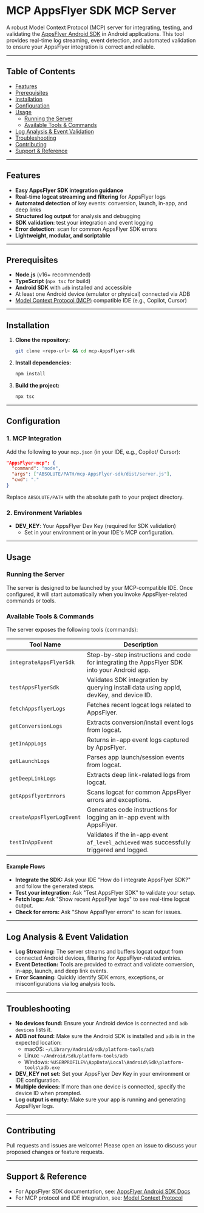 # MCP AppsFlyer SDK MCP Server

A robust Model Context Protocol (MCP) server for integrating, testing, and validating the [AppsFlyer Android SDK](https://dev.appsflyer.com/hc/docs/android-sdk) in Android applications. This tool provides real-time log streaming, event detection, and automated validation to ensure your AppsFlyer integration is correct and reliable.

---

## Table of Contents
- [Features](#features)
- [Prerequisites](#prerequisites)
- [Installation](#installation)
- [Configuration](#configuration)
- [Usage](#usage)
  - [Running the Server](#running-the-server)
  - [Available Tools & Commands](#available-tools--commands)
- [Log Analysis & Event Validation](#log-analysis--event-validation)
- [Troubleshooting](#troubleshooting)
- [Contributing](#contributing)
- [Support & Reference](#support--reference)

---

## Features
- **Easy AppsFlyer SDK integration guidance**
- **Real-time logcat streaming and filtering** for AppsFlyer logs
- **Automated detection** of key events: conversion, launch, in-app, and deep links
- **Structured log output** for analysis and debugging
- **SDK validation**: test your integration and event logging
- **Error detection**: scan for common AppsFlyer SDK errors
- **Lightweight, modular, and scriptable**

---

## Prerequisites
- **Node.js** (v16+ recommended)
- **TypeScript** (`npx tsc` for build)
- **Android SDK** with `adb` installed and accessible
- At least one Android device (emulator or physical) connected via ADB
- [Model Context Protocol (MCP)](https://github.com/modelcontextprotocol) compatible IDE (e.g., Copilot, Cursor)

---

## Installation
1. **Clone the repository:**
   ```sh
   git clone <repo-url> && cd mcp-AppsFlyer-sdk
   ```
2. **Install dependencies:**
   ```sh
   npm install
   ```
3. **Build the project:**
   ```sh
   npx tsc
   ```

---

## Configuration

### 1. MCP Integration
Add the following to your `mcp.json` (in your IDE, e.g., Copilot/ Cursor):
```json
"AppsFlyer-mcp": {
  "command": "node",
  "args": ["ABSOLUTE/PATH/mcp-AppsFlyer-sdk/dist/server.js"],
  "cwd": "."
}
```
Replace `ABSOLUTE/PATH` with the absolute path to your project directory.

### 2. Environment Variables
- **DEV_KEY**: Your AppsFlyer Dev Key (required for SDK validation)
  - Set in your environment or in your IDE's MCP configuration.

---

## Usage

### Running the Server
The server is designed to be launched by your MCP-compatible IDE. Once configured, it will start automatically when you invoke AppsFlyer-related commands or tools.

### Available Tools & Commands
The server exposes the following tools (commands):

| Tool Name                  | Description                                                                                 |
|---------------------------|---------------------------------------------------------------------------------------------|
| `integrateAppsFlyerSdk`    | Step-by-step instructions and code for integrating the AppsFlyer SDK into your Android app.  |
| `testAppsFlyerSdk`         | Validates SDK integration by querying install data using appId, devKey, and device ID.       |
| `fetchAppsflyerLogs`       | Fetches recent logcat logs related to AppsFlyer.                                             |
| `getConversionLogs`        | Extracts conversion/install event logs from logcat.                                          |
| `getInAppLogs`             | Returns in-app event logs captured by AppsFlyer.                                             |
| `getLaunchLogs`            | Parses app launch/session events from logcat.                                                |
| `getDeepLinkLogs`          | Extracts deep link-related logs from logcat.                                                 |
| `getAppsflyerErrors`       | Scans logcat for common AppsFlyer errors and exceptions.                                     |
| `createAppsFlyerLogEvent`  | Generates code instructions for logging an in-app event with AppsFlyer.                      |
| `testInAppEvent`           | Validates if the in-app event `af_level_achieved` was successfully triggered and logged.     |

#### Example Flows
- **Integrate the SDK:** Ask your IDE "How do I integrate AppsFlyer SDK?" and follow the generated steps.
- **Test your integration:** Ask "Test AppsFlyer SDK" to validate your setup.
- **Fetch logs:** Ask "Show recent AppsFlyer logs" to see real-time logcat output.
- **Check for errors:** Ask "Show AppsFlyer errors" to scan for issues.

---

## Log Analysis & Event Validation
- **Log Streaming:** The server streams and buffers logcat output from connected Android devices, filtering for AppsFlyer-related entries.
- **Event Detection:** Tools are provided to extract and validate conversion, in-app, launch, and deep link events.
- **Error Scanning:** Quickly identify SDK errors, exceptions, or misconfigurations via log analysis tools.

---

## Troubleshooting
- **No devices found:** Ensure your Android device is connected and `adb devices` lists it.
- **ADB not found:** Make sure the Android SDK is installed and `adb` is in the expected location:
  - macOS: `~/Library/Android/sdk/platform-tools/adb`
  - Linux: `~/Android/Sdk/platform-tools/adb`
  - Windows: `%USERPROFILE%\AppData\Local\Android\Sdk\platform-tools\adb.exe`
- **DEV_KEY not set:** Set your AppsFlyer Dev Key in your environment or IDE configuration.
- **Multiple devices:** If more than one device is connected, specify the device ID when prompted.
- **Log output is empty:** Make sure your app is running and generating AppsFlyer logs.

---

## Contributing
Pull requests and issues are welcome! Please open an issue to discuss your proposed changes or feature requests.

---

## Support & Reference
- For AppsFlyer SDK documentation, see: [AppsFlyer Android SDK Docs](https://dev.appsflyer.com/hc/docs/android-sdk)
- For MCP protocol and IDE integration, see: [Model Context Protocol](https://github.com/modelcontextprotocol)

---